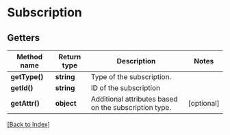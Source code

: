 # Subscription

## Getters

Method name | Return type | Description | Notes
------------ | ------------- | ------------- | -------------
**getType()** | **string** | Type of the subscription. |
**getId()** | **string** | ID of the subscription |
**getAttr()** | **object** | Additional attributes based on the subscription type. | [optional]

[[Back to Index]](../index.md)
